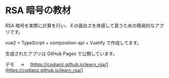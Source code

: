 # RSA 暗号の教材

RSA 暗号を実際に計算を行い、その面白さを体感して貰うための簡易的なアプリです。

vue2 + TypeScript + composition-api + Vuetify で作成してます。

生成されたアプリは GitHub Pages で公開しています。

デモ　 → 　[https://codianz.github.io/learn_rsa/](https://codianz.github.io/learn_rsa/)
